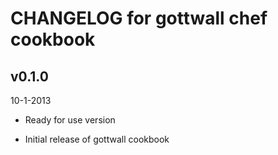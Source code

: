 # CHANGELOG for gottwall chef cookbook

## v0.1.0
10-1-2013

* Ready for use version

* Initial release of gottwall cookbook
